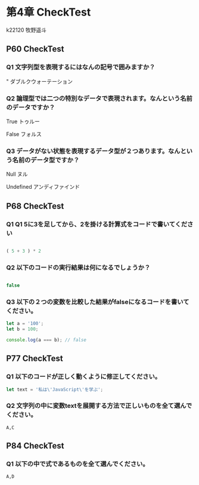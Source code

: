第4章 CheckTest
================
k22120 牧野遥斗

## P60 CheckTest
### Q1 文字列型を表現するにはなんの記号で囲みますか？

" ダブルクウォーテーション

### Q2 論理型では二つの特別なデータで表現されます。なんという名前のデータですか？
True トゥルー

False フォルス

### Q3 データがない状態を表現するデータ型が２つあります。なんという名前のデータ型ですか？
Null ヌル

Undefined アンディファインド

## P68 CheckTest
### Q1 Q1 5に3を足してから、2を掛ける計算式をコードで書いてください
```javascript 

( 5 + 3 ) * 2

``` 

### Q2 以下のコードの実行結果は何になるでしょうか？
```javascript 

false

```

### Q3 以下の２つの変数を比較した結果がfalseになるコードを書いてください。

```javascript
let a = '100';
let b = 100;

console.log(a === b); // false
```

## P77 CheckTest
### Q1 以下のコードが正しく動くように修正してください。
```javascript
let text = '私は\'JavaScript\'を学ぶ';
```

### Q2 文字列の中に変数textを展開する方法で正しいものを全て選んでください。
```
A,C
```

## P84 CheckTest
### Q1 以下の中で式であるものを全て選んでください。
```
A,D
```


